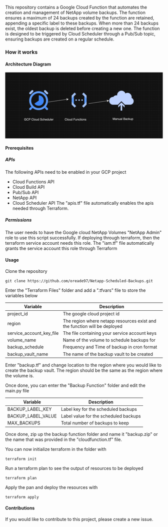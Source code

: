 This repository contains a Google Cloud Function that automates the creation and management of NetApp volume backups. The function ensures a maximum of 24 backups created by the function are retained, appending a specific label to these backups. When more than 24 backups exist, the oldest backup is deleted before creating a new one.
The function is designed to be triggered by Cloud Scheduler through a Pub/Sub topic, ensuring backups are created on a regular schedule.

### **How it works**
#### **Architecture Diagram**

![architecture diagram](backup_architecture_diagram.png "Backup Architecture Diagram")
#### **Prerequisites**
##### APIs
The following APIs need to be enabled in your GCP project
- Cloud Functions API
- Cloud Build API
- Pub/Sub API
- NetApp API
- Cloud Scheduler API
The "apis.tf" file automatically enables the apis needed through Terraform.
##### **Permissions**
The user needs to have the Google cloud NetApp Volumes "NetApp Admin" role to use this script successfully. If deploying through terraform, then the terraform service account needs this role. 
The "iam.tf" file automatically grants the service account this role through Terraform

#### **Usage**

Clone the repository
```
git clone https://github.com/oreade97/Netapp-Scheduled-Backups.git
```

Enter the "Terraform Files" folder and add a ".tfvars" file to store the variables below

| Variable                 | Description                                                               |
|--------------------------|---------------------------------------------------------------------------|
| project_id               | The google cloud project id                                               |
| region                   | The region where netapp resources exist and the function will be deployed |
| service_account_key_file | The file containing your service account keys                             |
| volume_name              | Name of the volume to schedule backups for                                |
| backup_schedule          | Frequency and Time of backup in cron format                               |
| backup_vault_name        | The name of the backup vault to be created                                |

Enter "backup.tf" and change location to the region where you would like to create the backup vault. The region should be the same as the region where the volume is.

Once done, you can enter the "Backup Function" folder and edit the main.py file

| Variable           | Description                           |
|--------------------|---------------------------------------|
| BACKUP_LABEL_KEY   | Label key for the scheduled backups   |
| BACKUP_LABEL_VALUE | Label value for the scheduled backups |
| MAX_BACKUPS        | Total number of backups to keep       |

Once done, zip up the backup function folder and name it "backup.zip" or the name that was provided in the "cloudfunction.tf" file.

You can now initialize terraform in the folder with 
```
terraform init
```

Run a terraform plan to see the output of resources to be deployed
```
terraform plan
```

Apply the pan and deploy the resources with
```
terraform apply
```


#### Contributions
If you would like to contribute to this project, please create a new issue.